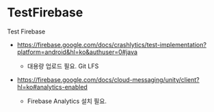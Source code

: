 # TestFirebase
Test Firebase

- https://firebase.google.com/docs/crashlytics/test-implementation?platform=android&hl=ko&authuser=0#java
  - 대용량 업로드 필요. Git LFS



- https://firebase.google.com/docs/cloud-messaging/unity/client?hl=ko#analytics-enabled
  - Firebase Analytics 설치 필요.
